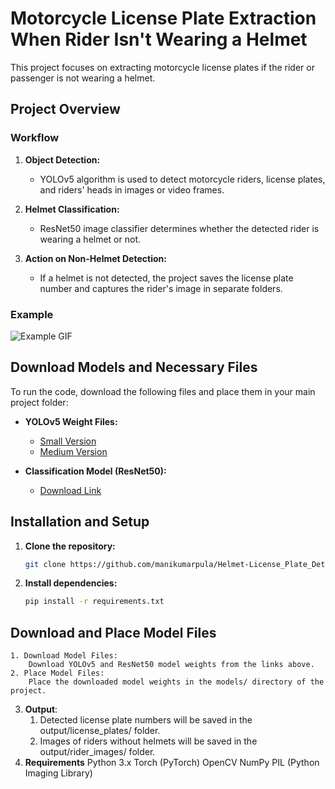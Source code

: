 # Motorcycle License Plate Extraction When Rider Isn't Wearing a Helmet

This project focuses on extracting motorcycle license plates if the rider or passenger is not wearing a helmet.

## Project Overview

### Workflow
1. **Object Detection:**
   - YOLOv5 algorithm is used to detect motorcycle riders, license plates, and riders' heads in images or video frames.

2. **Helmet Classification:**
   - ResNet50 image classifier determines whether the detected rider is wearing a helmet or not.

3. **Action on Non-Helmet Detection:**
   - If a helmet is not detected, the project saves the license plate number and captures the rider's image in separate folders.

### Example
![Example GIF](./bike_gif.gif)

## Download Models and Necessary Files
To run the code, download the following files and place them in your main project folder:

- **YOLOv5 Weight Files:**
  - [Small Version](https://drive.google.com/file/d/1LbX-YRBTgJZEIqQqmCpNq4CNQzoiA8p5/view?usp=sharing)
  - [Medium Version](https://drive.google.com/file/d/16ZDjUcX7vXQYPJ557dooN0em4mJmbJt7/view?usp=sharing)

- **Classification Model (ResNet50):**
  - [Download Link](https://drive.google.com/file/d/1OuOpgq99E5VKPtwUuFZ0GGety3YWjIQn/view?usp=sharing)

## Installation and Setup

1. **Clone the repository:**
   ```bash
   git clone https://github.com/manikumarpula/Helmet-License_Plate_Detection.git
2. **Install dependencies:**
   ```bash
   pip install -r requirements.txt
## Download and Place Model Files
    1. Download Model Files:
        Download YOLOv5 and ResNet50 model weights from the links above.
    2. Place Model Files:
        Place the downloaded model weights in the models/ directory of the project.
3. **Output**:
    1. Detected license plate numbers will be saved in the output/license_plates/ folder.
    2. Images of riders without helmets will be saved in the output/rider_images/ folder.
4. **Requirements**
    Python 3.x
    Torch (PyTorch)
    OpenCV
    NumPy
    PIL (Python Imaging Library)

